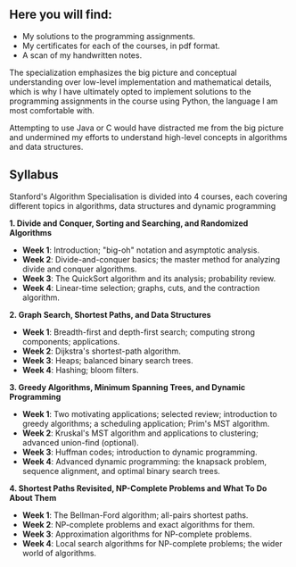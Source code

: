 ## Here you will find:
- My solutions to the programming assignments.
- My certificates for each of the courses, in pdf format.
- A scan of my handwritten notes.

The specialization emphasizes the big picture and conceptual understanding over low-level implementation and mathematical details, which is why I have ultimately opted to implement solutions to the programming assignments in the course using Python, the language I am most comfortable with.

Attempting to use Java or C would have distracted me from the big picture and undermined my efforts to understand high-level concepts in algorithms and data structures.

## Syllabus

Stanford's Algorithm Specialisation is divided into 4 courses, each covering different topics in algorithms, data structures and dynamic programming

**1. Divide and Conquer, Sorting and Searching, and Randomized Algorithms**
- **Week 1**: Introduction; "big-oh" notation and asymptotic analysis.
- **Week 2**: Divide-and-conquer basics; the master method for analyzing divide and conquer algorithms.
- **Week 3**: The QuickSort algorithm and its analysis; probability review.
- **Week 4**: Linear-time selection; graphs, cuts, and the contraction algorithm.

 **2. Graph Search, Shortest Paths, and Data Structures**
- **Week 1**: Breadth-first and depth-first search; computing strong components; applications.
- **Week 2**: Dijkstra's shortest-path algorithm.
- **Week 3**: Heaps; balanced binary search trees.
- **Week 4**: Hashing; bloom filters.

 **3. Greedy Algorithms, Minimum Spanning Trees, and Dynamic Programming**
 - **Week 1**: Two motivating applications; selected review; introduction to greedy algorithms; a scheduling application; Prim's MST algorithm.
- **Week 2**: Kruskal's MST algorithm and applications to clustering; advanced union-find (optional).
- **Week 3**: Huffman codes; introduction to dynamic programming.
- **Week 4**: Advanced dynamic programming: the knapsack problem, sequence alignment, and optimal binary search trees.

 **4. Shortest Paths Revisited, NP-Complete Problems and What To Do About Them**
- **Week 1**: The Bellman-Ford algorithm; all-pairs shortest paths.
-  **Week 2**: NP-complete problems and exact algorithms for them.
- **Week 3**: Approximation algorithms for NP-complete problems.
- **Week 4**: Local search algorithms for NP-complete problems; the wider world of algorithms.

